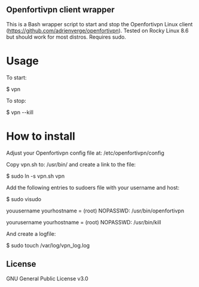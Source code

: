 ## Openfortivpn client wrapper

This is a Bash wrapper script to start and stop the Openfortivpn Linux client (https://github.com/adrienverge/openfortivpn). Tested on Rocky Linux 8.6 but should work for most distros. Requires sudo.


# Usage

To start:

$ vpn 

To stop:

$ vpn --kill


# How to install

Adjust your Openfortivpn config file at: /etc/openfortivpn/config

Copy vpn.sh to: /usr/bin/ and create a link to the file: 

$ sudo ln -s vpn.sh vpn

Add the following entries to sudoers file with your username and host:

$ sudo visudo 

youusername yourhostname = (root) NOPASSWD: /usr/bin/openfortivpn


yourusername yourhostname  = (root) NOPASSWD: /usr/bin/kill

And create a logfile:

$ sudo touch /var/log/vpn_log.log


## License

GNU General Public License v3.0
